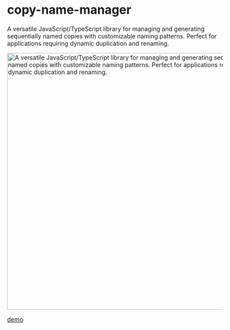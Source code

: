 # copy-name-manager

A versatile JavaScript/TypeScript library for managing and generating sequentially named copies with customizable naming patterns. Perfect for applications requiring dynamic duplication and renaming.

<img src="https://kenjimorita.jp/wp-content/uploads/2024/09/dev.gif" alt="A versatile JavaScript/TypeScript library for managing and generating sequentially named copies with customizable naming patterns. Perfect for applications requiring dynamic duplication and renaming." width="600px" />

[demo](https://stackblitz.com/edit/vitejs-vite-jsiwp7?embed=1&file=src%2Futils%2FCopyNameManager.ts&view=preview)
